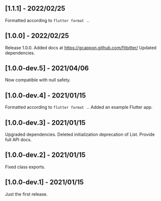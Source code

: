 ## [1.1.1] - 2022/02/25

Formatted according to `flutter format .`.

## [1.0.0] - 2022/02/25

Release 1.0.0. 
Added docs at https://gcappon.github.com/fitbitter/
Updated dependencies. 

## [1.0.0-dev.5] - 2021/04/06

Now compatible with null safety.

## [1.0.0-dev.4] - 2021/01/15

Formatted according to `flutter format .`.
Added an example Flutter app.

## [1.0.0-dev.3] - 2021/01/15

Upgraded dependencies.
Deleted initialization deprecation of List.
Provide full API docs.

## [1.0.0-dev.2] - 2021/01/15

Fixed class exports.

## [1.0.0-dev.1] - 2021/01/15

Just the first release.
